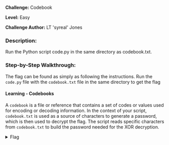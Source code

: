 **Challenge:** Codebook

**Level:** Easy

**Challenge Author:** LT 'syreal' Jones

### Description: 
Run the Python script code.py in the same directory as codebook.txt.

### Step-by-Step Walkthrough:
The flag can be found as simply as following the instructions. Run the `code.py` file with the `codebook.txt` file in the same directory to get the flag

#### Learning - Codebooks
A `codebook` is a file or reference that contains a set of codes or values used for encoding or decoding information. In the context of your script, `codebook.txt` is used as a source of characters to generate a password, which is then used to decrypt the flag. The script reads specific characters from `codebook.txt` to build the password needed for the XOR decryption.


<details><summary>Flag</summary>
    <pre>
    picoCTF{c0d3b00k_455157_197a982c}
    </pre>
   </details>